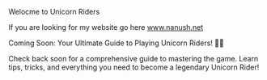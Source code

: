 Welocme to Unicorn Riders

If you are looking for my website go here
www.nanush.net

Coming Soon: Your Ultimate Guide to Playing Unicorn Riders! 🌈🦄

Check back soon for a comprehensive guide to mastering the game. Learn tips, tricks, and everything you need to become a legendary Unicorn Rider!
